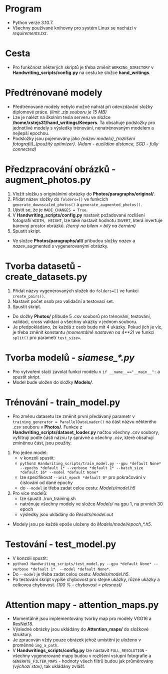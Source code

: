 # Program
- Python verze 3.10.7.
- Všechny používané knihovny pro systém Linux se nachází v *requirements.txt*.

# Cesta
- Pro funkčnost některých skriptů je třeba změnit ```WORKING_DIRECTORY``` v **Handwriting_scripts/config.py** na cestu ke složce **hand_writings**.

# Předtrénované modely
- Předtrénované modely nebylo možné nahrát při odevzdávání složky diplomové práce. *(limit .zip souboru je 15 MB)*
- Lze je nalézt na školním tesla serveru ve složce **/home/xstejs31/hand_writings/Keepers**. Ta obsahuje podsložky pro jednotlivé modely s výsledky trénování, nenatrénovaným modelem a nejlepší epochou.
- Podsložky jsou pojemovány jako *{název modelu}*\_*{rozlišení fotografií}*\_*{použitý optimizer}*. *(Adam - euclidian distance, SGD - fully connected)*


# Předzpracování obrázků - augment_photos.py
1. Vložit složku s originálními obrázky do **Photos/paragraphs/original/**.
2. Přidat název složky do ```folders=[]``` ve funkcích ```generate_downscaled_photos()``` a ```generate_augmented_photos()```.
3. Ujistit se, že je ```MADE_CHANGES = True```.
4. V **Handwriting_scripts/config.py** nastavit požadované rozlišení fotografií ```WIDTH, HEIGHT```, lze také nastavit hodnotu ```INVERT```, která invertuje barevný prostor obrázků. *(černý na bílem > bílý na černém)* 
5. Spustit skript.

- Ve složce **Photos/paragraphs/all/** přibudou složky *nazev* a *nazev*_augmented s vygenerovanými obrázky.


# Tvorba datasetů - create_datasets.py
1. Přidat názvy vygenerovaných složek do ```folders=[]``` ve funkci ```create_pairs()```.
2. Nastavit počet osob pro validační a testovací set.
3. Spustit skript.

- Do složky **Photos/** přibude 5 *.csv* souborů pro trénování, testování, validaci, cross validaci a všechny ukázky v jednom souboru.
- Je předpokládáno, že každá z osob bude mít 4 ukázky. Pokud jich je víc, je třeba změnit konstantu *(momentálně nastaven na 4\*\*2)* ve funkci ```split()``` pro parametr ```test_size=```.


# Tvorba modelů - *siamese_\*.py*
- Pro vytvoření stačí zavolat funkci modelu v ```if __name__=="__main__":``` a spustit skript.
- Model bude uložen do složky **Models/**.


# Trénování - train_model.py
- Pro změnu datasetu lze změnit první předávaný parametr v ```training_generator = ParallelDataLoader()``` na část názvu některého *.csv* souboru v **Photos/**. Funkce z **Handwriting_scripts/dataset_loader.py** načtou všechny *.csv* soubory, vyfiltrují podle části názvu ty správné a všechny *.csv*, které obsahují zmíněnou část, jsou použity.

1. Pro jeden model:
    * v konzoli spustit:
    * ```python3 Handwriting_scripts/train_model.py --gpu *default None* --epochs *default 1* --verbose *default 1* --batch_size *default 16* --model *default None*```
    * lze specifikovat ```--init_epoch *default 0*``` pro pokračování v číslování od dané epochy
    * do ```--model``` je třeba zadat celou cestu: *Models/model.h5*
2. Pro více modelů:
    * lze spustit ./run_training.sh
    * natrénuje všechny modely ve složce *Models/* na gpu 1, na prvních 30 epoch
    * výsledky jsou ukládány do *Results/model.out*

- Modely jsou po každé epoše uloženy do *Models/model/epoch_\*.h5*.


# Testování - test_model.py
- V konzoli spustit:
- ```python3 Handwriting_scripts/test_model.py --gpu *default None* --verbose *default 1*  --model *default None*```.
- Do ```--model``` je třeba zadat celou cestu: *Models/model.h5*.
- Po testování skript vypíše chybovost pro stejné ukázky, různé ukázky a celkovou chybovost. *(100 % - chybovost = přesnost)*


# Attention mapy - attention_maps.py
- Momentálně jsou implementovány tvorby map pro modely VGG16 a ResNet18.
- Výsledné obrázky jsou ukládány do **Attention_maps/** do složkové struktury.
- Je zpracován vždy pouze obrázek jehož umístění je uloženo v proměnné ```img_a_path```.
- V **Handwritings_scripts/config.py** lze nastavit ```FULL_RESOLUTION``` - všechny vygenerované mapy budou v rozlišení vstupní fotografie a ```GENERATE_FILTER_MAPS``` - hodnoty všech filtrů budou jak průměrovány *(výchozí stav)*, tak ukládány zvlášť.